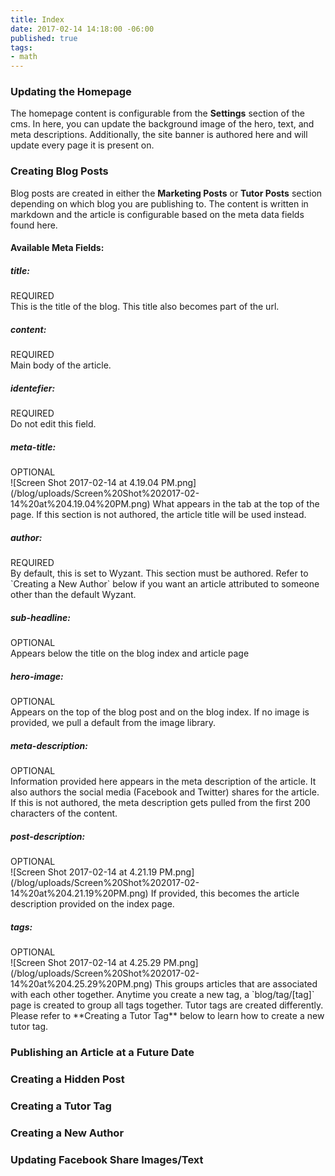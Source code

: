 ```yaml
---
title: Index
date: 2017-02-14 14:18:00 -06:00
published: true
tags:
- math
---
```


### Updating the Homepage

The homepage content is configurable from the **Settings** section of the cms. In here, you can update the background image of the hero, text, and meta descriptions. Additionally, the site banner is authored here and will update every page it is present on.

### Creating Blog Posts

Blog posts are created in either the **Marketing Posts** or **Tutor Posts** section depending on which blog you are publishing to. The content is written in markdown and the article is configurable based on the meta data fields found here.

#### Available Meta Fields:

##### title:
<div class="required">REQUIRED</div>
This is the title of the blog. This title also becomes part of the url.

##### content:
<div class="required">REQUIRED</div>
Main body of the article.

##### identefier:
<div class="required">REQUIRED</div>
Do not edit this field.

##### meta-title:
<div class="optional">OPTIONAL</div>
![Screen Shot 2017-02-14 at 4.19.04 PM.png](/blog/uploads/Screen%20Shot%202017-02-14%20at%204.19.04%20PM.png)
What appears in the tab at the top of the page. If this section is not authored, the article title will be used instead.

##### author:
<div class="required">REQUIRED</div>
By default, this is set to Wyzant. This section must be authored. Refer to `Creating a New Author` below if you want an article attributed to someone other than the default Wyzant.

##### sub-headline:
<div class="optional">OPTIONAL</div>
Appears below the title on the blog index and article page

##### hero-image:
<div class="optional">OPTIONAL</div>
Appears on the top of the blog post and on the blog index. If no image is provided, we pull a default from the image library.

##### meta-description:
<div class="optional">OPTIONAL</div>
Information provided here appears in the meta description of the article. It also authors the social media (Facebook and Twitter) shares for the article. If this is not authored, the meta description gets pulled from the first 200 characters of the content.

##### post-description:
<div class="optional">OPTIONAL</div>
![Screen Shot 2017-02-14 at 4.21.19 PM.png](/blog/uploads/Screen%20Shot%202017-02-14%20at%204.21.19%20PM.png)
If provided, this becomes the article description provided on the index page.

##### tags:
<div class="optional">OPTIONAL</div>
![Screen Shot 2017-02-14 at 4.25.29 PM.png](/blog/uploads/Screen%20Shot%202017-02-14%20at%204.25.29%20PM.png)
This groups articles that are associated with each other together. Anytime you create a new tag, a `blog/tag/[tag]` page is created to group all tags together. Tutor tags are created differently. Please refer to **Creating a Tutor Tag** below to learn how to create a new tutor tag.

### Publishing an Article at a Future Date

### Creating a Hidden Post

### Creating a Tutor Tag

### Creating a New Author

### Updating Facebook Share Images/Text
